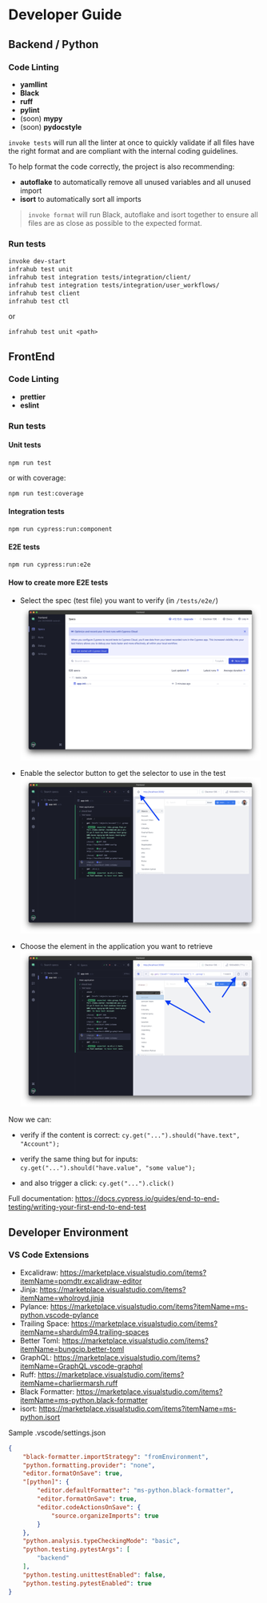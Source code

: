 
# Developer Guide

## Backend / Python

### Code Linting

- **yamllint**
- **Black**
- **ruff**
- **pylint**
- (soon) **mypy**
- (soon) **pydocstyle**

`invoke tests` will run all the linter at once to quickly validate if all files have the right format and are compliant with the internal coding guidelines.

To help format the code correctly, the project is also recommending:
- **autoflake** to automatically remove all unused variables and all unused import
- **isort** to automatically sort all imports

> `invoke format` will run Black, autoflake and isort together to ensure all files are as close as possible to the expected format.


### Run tests

```shell
invoke dev-start
infrahub test unit
infrahub test integration tests/integration/client/
infrahub test integration tests/integration/user_workflows/
infrahub test client
infrahub test ctl
```
or
```shell
infrahub test unit <path>
```


## FrontEnd

### Code Linting
- **prettier**
- **eslint**

### Run tests

#### Unit tests
```
npm run test
```

or with coverage:
```
npm run test:coverage
```

#### Integration tests
```
npm run cypress:run:component
```

#### E2E tests

```
npm run cypress:run:e2e
```

#### How to create more E2E tests

- Select the spec (test file) you want to verify (in `/tests/e2e/`)
![](../media/tests/cypress_e2e_1.png)

- Enable the selector button to get the selector to use in the test
![](../media/tests/cypress_e2e_2.png)

- Choose the element in the application you want to retrieve
![](../media/tests/cypress_e2e_3.png)

Now we can:
- verify if the content is correct:
```cy.get("...").should("have.text", "Account");```

- verify the same thing but for inputs:
```cy.get("...").should("have.value", "some value");```

- and also trigger a click:
```cy.get("...").click()```

Full documentation: https://docs.cypress.io/guides/end-to-end-testing/writing-your-first-end-to-end-test

## Developer Environment

### VS Code Extensions

- Excalidraw: https://marketplace.visualstudio.com/items?itemName=pomdtr.excalidraw-editor
- Jinja: https://marketplace.visualstudio.com/items?itemName=wholroyd.jinja
- Pylance: https://marketplace.visualstudio.com/items?itemName=ms-python.vscode-pylance
- Trailing Space: https://marketplace.visualstudio.com/items?itemName=shardulm94.trailing-spaces
- Better Toml: https://marketplace.visualstudio.com/items?itemName=bungcip.better-toml
- GraphQL: https://marketplace.visualstudio.com/items?itemName=GraphQL.vscode-graphql
- Ruff: https://marketplace.visualstudio.com/items?itemName=charliermarsh.ruff
- Black Formatter: https://marketplace.visualstudio.com/items?itemName=ms-python.black-formatter
- isort: https://marketplace.visualstudio.com/items?itemName=ms-python.isort

Sample .vscode/settings.json

```json
{
    "black-formatter.importStrategy": "fromEnvironment",
    "python.formatting.provider": "none",
    "editor.formatOnSave": true,
    "[python]": {
        "editor.defaultFormatter": "ms-python.black-formatter",
        "editor.formatOnSave": true,
        "editor.codeActionsOnSave": {
            "source.organizeImports": true
        }
    },
    "python.analysis.typeCheckingMode": "basic",
    "python.testing.pytestArgs": [
        "backend"
    ],
    "python.testing.unittestEnabled": false,
    "python.testing.pytestEnabled": true
}
```